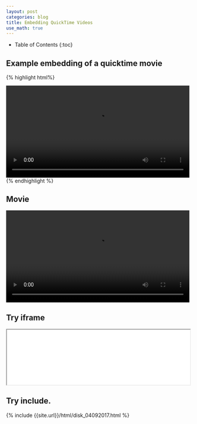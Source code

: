 ```yaml
---
layout: post
categories: blog
title: Embedding QuickTime Videos
use_math: true
---
```


* Table of Contents
{:toc}


## Example embedding of a quicktime movie

{% highlight html%}
<div>
<video controls preload width=500>
<source src="{{ site.url }}/movies/disk.mov" type="video/quicktime">
</video>
</div>
{% endhighlight %}

## Movie

<html>
<video controls preload width=500 markdown="0">
<source src="{{ site.url }}/movies/disk.mov" type="video/quicktime">
</video>
</html>

## Try iframe

<iframe width=500 src="{{ site.url }}/movies/disk.mov"></iframe>

## Try include.

{% include {{site.url}}/html/disk_04092017.html %}